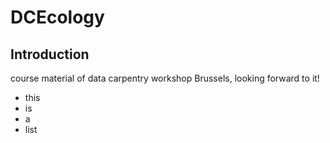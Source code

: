 # DCEcology

## Introduction

course material of data carpentry workshop Brussels, looking forward to it!

* this
* is
* a
* list

